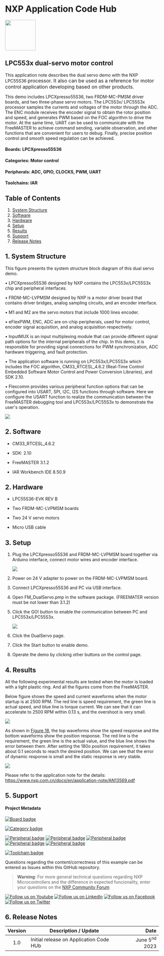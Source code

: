# NXP Application Code Hub
[<img src="https://mcuxpresso.nxp.com/static/icon/nxp-logo-color.svg" width="100"/>](https://www.nxp.com)

## LPC553x dual-servo motor control
<div>This application note describes the dual servo demo with the NXP LPC55S36&nbsp;<span style="background-color: rgb(255 255 255/var(--tw-bg-opacity)); color: var(--tw-prose-body); font-size: 1rem;">processor. It also can be used as a reference for motor control application&nbsp;</span><span style="background-color: rgb(255 255 255/var(--tw-bg-opacity)); color: var(--tw-prose-body); font-size: 1rem;">developing based on other products.</span></div>

This demo includes LPCXpresso55S36, two FRDM-MC-PMSM driver boards, and two three-phase servo motors. The LPC553x/ LPC55S3x processor samples the currents and voltages of the motor through the ADC. The ENC module receives the encoder signal to obtain the rotor position and speed, and generates PWM based on the FOC algorithm to drive the motor. At the same time, UART can be used to communicate with the FreeMASTER to achieve command sending, variable observation, and other functions that are convenient for users to debug. Finally, precise position control and smooth speed regulation can be achieved.

#### Boards: LPCXpresso55S36

#### Categories: Motor control
#### Peripherals: ADC, GPIO, CLOCKS, PWM, UART
#### Toolchains: IAR

## Table of Contents
1. [System Structure](#step1)
2. [Software](#step2)
3. [Hardware](#step3)
4. [Setup](#step4)
5. [Results](#step5)
6. [Support](#step6)
7. [Release Notes](#step7)

## 1. System Structure

This figure presents the system structure block diagram of this dual servo demo.

•  LPCXpresso55S36 designed by NXP contains the LPC553x/LPC55S3x chip and peripheral interfaces.

•  FRDM-MC-LVPMSM designed by NXP is a motor driver board that contains driver bridges, analog sampling circuits, and an encoder interface.

•  M1 and M2 are the servo motors that include 1000 lines encoder.

•  eFlexPWM, ENC, ADC are on-chip peripherals, used for motor control, encoder signal acquisition, and analog acquisition respectively.

•  InputMUX is an input multiplexing module that can provide different signal path options for the internal peripherals of the chip. In this demo, it is responsible for providing signal connections for PWM synchronization, ADC hardware triggering, and fault protection.

•  The application software is running on LPC553x/LPC55S3x which includes the FOC algorithm, CM33_RTCESL_4.6.2 (Real-Time Control Embedded Software Motor Control and Power Conversion Libraries), and SDK 2.10.

•  Flexcomm provides various peripheral function options that can be configured into USART, SPI, I2C, I2S functions through software. Here we configure the USART function to realize the communication between the FreeMASTER debugging tool and LPC553x/LPC55S3x to demonstrate the user's operation.

![](picture/system_structure.png)

## 2. Software

- CM33_RTCESL_4.6.2

- SDK: 2.10

- FreeMASTER 3.1.2

- IAR Workbench IDE 8.50.9

## 2. Hardware

-  LPC55S36-EVK REV B

-  Two FRDM-MC-LVPMSM boards

-  Two 24 V servo motors

-  Micro USB cable

## 3. Setup<a name="step3"></a>

1. Plug the LPCXpresso55S36 and FRDM-MC-LVPMSM board together via Arduino interface, connect motor wires and encoder interface.

   ![](/picture/front.png)

2. Power on 24 V adapter to power on the FRDM-MC-LVPMSM board.

3. Connect LPCXpresso55S36 and PC via USB interface.

4. Open FM_DualServo.pmp in the software package. (FREEMATER version must be not lower than 3.1.2)

5. Click the GO! button to enable the communication between PC and LPC553x/LPC55S3x.

   ![](/picture/FreeMASTER_control_page.png)

6. Click the DualServo page.

7. Click the Start button to enable demo.

8. Operate the demo by clicking other buttons on the control page.

## 4. Results<a name="step4"></a>

All the following experimental results are tested when the motor is loaded with a light plastic ring. And all the figures come from the FreeMASTER.

Below figure shows the speed and current waveforms when the motor startup is at 2500 RPM. The red line is speed requirement, the green line is actual speed, and blue line is torque current. We can see that it can accelerate to 2500 RPM within 0.13 s, and the overshoot is very small.

![](/picture/speed_and_current_response.png)

As shown in [Figure 18](#_bookmark22), the top waveforms show the speed response and the bottom waveforms show the position response. The red line is the requirement, the green line is the actual value, and the blue line shows the error between them. After setting the 180o position requirement, it takes about 0.1 seconds to reach the desired position. We can see that the error of dynamic response is small and the static response is very stable.

![](/picture/Position_and_speed_response.png)

Please refer to the application note for the details: https://www.nxp.com.cn/docs/en/application-note/AN13569.pdf

## 5. Support<a name="step5"></a>
#### Project Metadata
<!----- Boards ----->
[![Board badge](https://img.shields.io/badge/Board-LPCXPRESSO55S36-blue)](https://github.com/search?q=org%3Anxp-appcodehub+LPCXpresso55S36+in%3Areadme&type=Repositories)

<!----- Categories ----->
[![Category badge](https://img.shields.io/badge/Category-MOTOR%20CONTROL-yellowgreen)](https://github.com/search?q=org%3Anxp-appcodehub+motor_control+in%3Areadme&type=Repositories)

<!----- Peripherals ----->
[![Peripheral badge](https://img.shields.io/badge/Peripheral-ADC-yellow)](https://github.com/search?q=org%3Anxp-appcodehub+adc+in%3Areadme&type=Repositories) [![Peripheral badge](https://img.shields.io/badge/Peripheral-GPIO-yellow)](https://github.com/search?q=org%3Anxp-appcodehub+gpio+in%3Areadme&type=Repositories) [![Peripheral badge](https://img.shields.io/badge/Peripheral-CLOCKS-yellow)](https://github.com/search?q=org%3Anxp-appcodehub+clocks+in%3Areadme&type=Repositories) [![Peripheral badge](https://img.shields.io/badge/Peripheral-PWM-yellow)](https://github.com/search?q=org%3Anxp-appcodehub+pwm+in%3Areadme&type=Repositories) [![Peripheral badge](https://img.shields.io/badge/Peripheral-UART-yellow)](https://github.com/search?q=org%3Anxp-appcodehub+uart+in%3Areadme&type=Repositories)

<!----- Toolchains ----->
[![Toolchain badge](https://img.shields.io/badge/Toolchain-IAR-orange)](https://github.com/search?q=org%3Anxp-appcodehub+iar+in%3Areadme&type=Repositories)

Questions regarding the content/correctness of this example can be entered as Issues within this GitHub repository.

>**Warning**: For more general technical questions regarding NXP Microcontrollers and the difference in expected funcionality, enter your questions on the [NXP Community Forum](https://community.nxp.com/)

[![Follow us on Youtube](https://img.shields.io/badge/Youtube-Follow%20us%20on%20Youtube-red.svg)](https://www.youtube.com/@NXP_Semiconductors)
[![Follow us on LinkedIn](https://img.shields.io/badge/LinkedIn-Follow%20us%20on%20LinkedIn-blue.svg)](https://www.linkedin.com/company/nxp-semiconductors)
[![Follow us on Facebook](https://img.shields.io/badge/Facebook-Follow%20us%20on%20Facebook-blue.svg)](https://www.facebook.com/nxpsemi/)
[![Follow us on Twitter](https://img.shields.io/badge/Twitter-Follow%20us%20on%20Twitter-white.svg)](https://twitter.com/NXP)

## 6. Release Notes<a name="step6"></a>
| Version | Description / Update                           | Date                        |
|:-------:|------------------------------------------------|----------------------------:|
| 1.0     | Initial release on Application Code HUb        | June 5<sup>nd</sup> 2023 |

